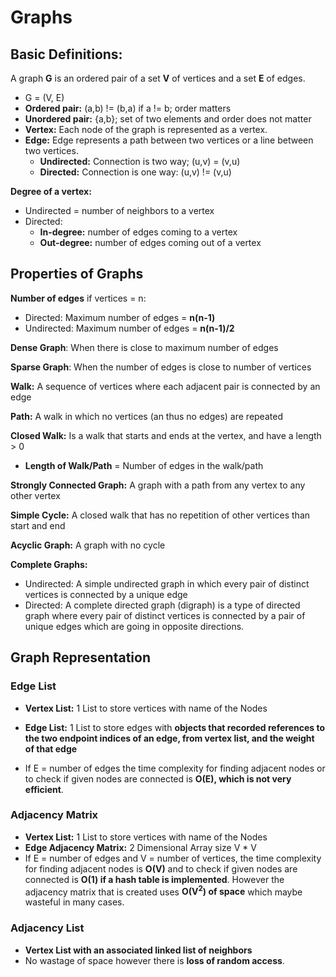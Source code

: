 # Graphs

## Basic Definitions:

A graph **G** is an ordered pair of a set **V** of vertices and a set **E** of edges.

- G  = (V, E)
- **Ordered pair:** (a,b) != (b,a) if a != b; order matters
- **Unordered pair:** {a,b}; set of two elements and order does not matter
- **Vertex:** Each node of the graph is represented as a vertex.
- **Edge:** Edge represents a path between two vertices or a line between two vertices.
  - **Undirected:** Connection is two way; (u,v) = (v,u)
  - **Directed:** Connection is one way: (u,v) != (v,u)



**Degree of a vertex:**

- Undirected = number of neighbors to a vertex
- Directed:
  - **In-degree:** number of edges coming to a vertex
  - **Out-degree:** number of edges coming out of a vertex

## Properties of Graphs

**Number of edges** if vertices = n:

* Directed: Maximum number of edges = **n(n-1)**
* Undirected: Maximum number of edges = **n(n-1)/2**

**Dense Graph**: When there is close to maximum number of edges

**Sparse Graph**: When the number of edges is close to number of vertices

**Walk:** A sequence of vertices where each adjacent pair is connected by an edge

**Path:** A walk in which no vertices (an thus no edges) are repeated

**Closed Walk:** Is a walk that starts and ends at the vertex, and have a length > 0

* **Length of Walk/Path** = Number of edges in the walk/path

**Strongly Connected Graph:** A graph with a path from any vertex to any other vertex

**Simple Cycle:** A closed walk that has no repetition of other vertices than start and end

**Acyclic Graph:**  A graph with no cycle

**Complete Graphs:**

* Undirected: A simple undirected graph in which every pair of distinct vertices is connected by a unique edge
* Directed: A complete directed graph (digraph) is a type of directed graph where every pair of distinct vertices is connected by a pair of unique edges which are going in opposite directions.



## Graph Representation

### Edge List

* **Vertex List:** 1 List to store vertices with name of the Nodes
* **Edge List:** 1 List to store edges with **objects that recorded references to the two endpoint indices of an edge, from vertex list, and the weight of that edge**

* If E = number of edges the time complexity for finding adjacent nodes or to check if given nodes are connected is **O(E), which is not very efficient**. 

### Adjacency Matrix

* **Vertex List:** 1 List to store vertices with name of the Nodes
* **Edge Adjacency Matrix:** 2 Dimensional Array size V * V
* If E = number of edges and V = number of vertices, the time complexity for finding adjacent nodes is **O(V)** and to check if given nodes are connected is **O(1) if a hash table is implemented**. However the adjacency matrix that is created uses **O(V<sup>2</sup>) of space** which maybe wasteful in many cases.

### Adjacency List

* **Vertex List with an associated linked list of neighbors**
* No wastage of space however there is **loss of random access**.